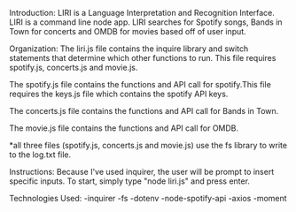 Introduction:
LIRI is a Language Interpretation and Recognition Interface. LIRI is a command line node app. LIRI searches for Spotify songs, Bands in Town for concerts and OMDB for movies based off of user input. 

Organization:
The liri.js file contains the inquire library and switch statements that determine which other functions to run. This file requires spotify.js, concerts.js and movie.js.

The spotify.js file contains the functions and API call for spotify.This file requires the keys.js file which contains the spotify API keys. 

The concerts.js file contains the functions and API call for Bands in Town.

The movie.js file contains the functions and API call for OMDB. 

*all three files (spotify.js, concerts.js and movie.js) use the fs library to write to the log.txt file. 

Instructions:
Because I've used inquirer, the user will be prompt to insert specific inputs. To start, simply type "node liri.js" and press enter. 


Technologies Used:
-inquirer
-fs
-dotenv
-node-spotify-api
-axios
-moment
